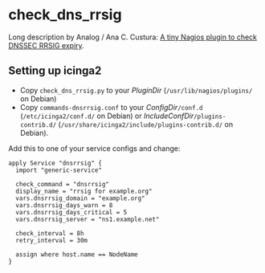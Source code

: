 # check_dns_rrsig

Long description by Analog / Ana C. Custura: [A tiny Nagios plugin to check DNSSEC RRSIG expiry](https://a.custura.eu/post/check-rrsig-nagios/).

## Setting up icinga2

* Copy `check_dns_rrsig.py` to your _PluginDir_ (`/usr/lib/nagios/plugins/` on Debian)
* Copy `commands-dnsrrsig.conf` to your _ConfigDir_`/conf.d` (`/etc/icinga2/conf.d/` on Debian)
  or _IncludeConfDir_`/plugins-contrib.d/` (`/usr/share/icinga2/include/plugins-contrib.d/` on Debian).

Add this to one of your service configs and change:
```
apply Service "dnsrrsig" {
  import "generic-service"

  check_command = "dnsrrsig"
  display_name = "rrsig for example.org"
  vars.dnsrrsig_domain = "example.org"
  vars.dnsrrsig_days_warn = 8
  vars.dnsrrsig_days_critical = 5
  vars.dnsrrsig_server = "ns1.example.net"

  check_interval = 8h
  retry_interval = 30m

  assign where host.name == NodeName
}
```
